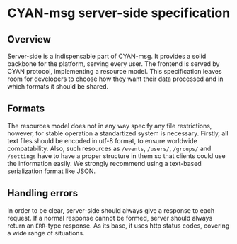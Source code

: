 CYAN-msg server-side specification
==================================

Overview
--------

Server-side is a indispensable part of CYAN-msg. It provides a solid backbone for the platform, serving every user. The frontend is served by CYAN protocol, implementing a resource model. This specification leaves room for developers to choose how they want their data processed and in which formats it should be shared.

Formats
-------

The resources model does not in any way specify any file restrictions, however, for stable operation a standartized system is necessary. Firstly, all text files should be encoded in utf-8 format, to ensure worldwide compatability. Also, such resources as `/events`, `/users/`, `/groups/` and `/settings` have to have a proper structure in them so that clients could use the information easily. We strongly recommend using a text-based serialization format like JSON.

Handling errors
---------------

In order to be clear, server-side should always give a response to each request. If a normal response cannot be formed, server should always return an `ERR`-type response. As its base, it uses http status codes, covering a wide range of situations.
